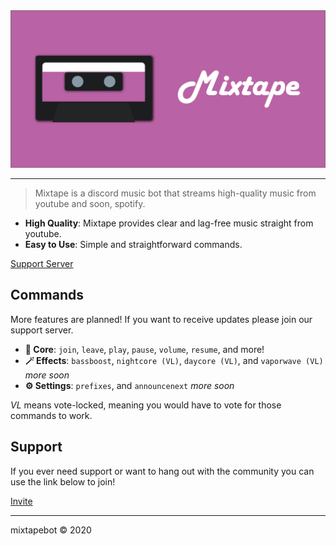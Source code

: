 <div align="center">
    <img src="assets/Mixtape Banner.png" alt="mixtape banner">
</div>

---

> Mixtape is a discord music bot that streams high-quality music from youtube and soon, spotify.

- **High Quality**: Mixtape provides clear and lag-free music straight from youtube.
- **Easy to Use**: Simple and straightforward commands.

[Support Server](https://discord.gg/TUYc4nn)

## Commands

More features are planned! If you want to receive updates please join our support server.

- **🎵 Core**: `join`, `leave`, `play`, `pause`, `volume`, `resume`, and more! 
- **🪄 Effects**: `bassboost`, `nightcore (VL)`, `daycore (VL)`, and `vaporwave (VL)` *more soon*
- **⚙️ Settings**: `prefixes`, and `announcenext` *more soon*

*VL* means vote-locked, meaning you would have to vote for those commands to work.


## Support

If you ever need support or want to hang out with the community you can use the link below to join!

[Invite](https://discord.gg/TUYc4nn)

---

mixtapebot &copy; 2020
